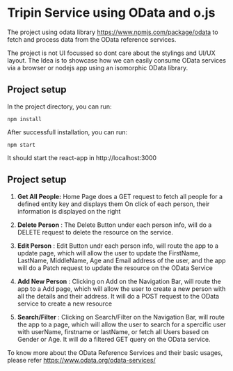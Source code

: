 # Tripin Service using OData and o.js

The project using odata library https://www.npmjs.com/package/odata to fetch and process data from the
OData reference services.

The project is not UI focussed so dont care about the stylings and UI/UX layout. The Idea is to
showcase how we can easily consume OData services via a browser or nodejs app using an isomorphic OData library.

## Project setup

In the project directory, you can run:

```
npm install
```

After successfull installation, you can run:

```
npm start
```

It should start the react-app in http://localhost:3000

## Project setup

1. **Get All People:** Home Page does a GET request to fetch all people for a defined entity key and displays them On click of each person, their information is displayed on the right

2. **Delete Person** : The Delete Button under each person info, will do a DELETE request to delete the resource on the service.

3. **Edit Person** : Edit Button undr each person info, will route the app to a update page, which will allow the user to update the FirstName, LastName, MiddleName, Age and Email address of the user, and the app will do a Patch request to update the resource on the OData Service

4. **Add New Person** : Clicking on Add on the Navigation Bar, will route the app to a Add page, which will allow the user to create a new person with all the details and their address. It will do a POST request to the OData service to create a new resource

5. **Search/Filter** : Clicking on Search/Filter on the Navigation Bar, will route the app to a page, which will allow the user to search for a spercific user with userName, firstname or lastName, or fetch all Users based on Gender or Age. It will do a filtered GET query on the OData service.

To know more about the OData Reference Services and their basic usages, please refer https://www.odata.org/odata-services/
